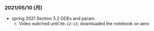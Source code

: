 ### 2021/05/10 (月)
- spring 2021 Section 3.2 ODEs and param.
  - Video watched until `00:22:13`; downloaded the notebook on aero
